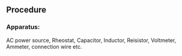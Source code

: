 ## Procedure

### Apparatus:
AC power source, Rheostat, Capacitor, Inductor, Reisistor, Voltmeter, Ammeter, connection wire etc.

